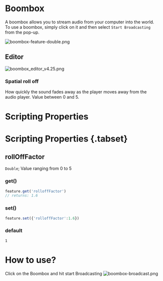 # Boombox
A boombox allows you to stream audio from your computer into the world. To use a boombox, simply click on it and then select `Start Broadcasting` from the pop-up.

![boombox-feature-double.png](/boombox-feature-double.png)
## Editor
![boombox_editor_v4.25.png](/boombox_editor_v4.25.png)

### Spatial roll off

How quickly the sound fades away as the player moves away from the audio player.
Value between 0 and 5.

# Scripting Properties
# Scripting Properties {.tabset}
## rollOffFactor
`Double`; Value ranging from 0 to 5

### get()

```js
feature.get('rolloffFactor')
// returns: 1.6
```

### set()

```js
feature.set({'rolloffFactor':1.6})
```

### default

`1`

# How to use?
Click on the Boombox and hit start Broadcasting
![boombox-broadcast.png](/boombox-broadcast.png)

